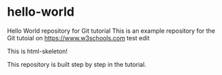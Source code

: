 # hello-world
Hello World repository for Git tutorial
This is an example repository for the Git tutoial on https://www.w3schools.com
test edit

This is html-skeleton!

This repository is built step by step in the tutorial.

